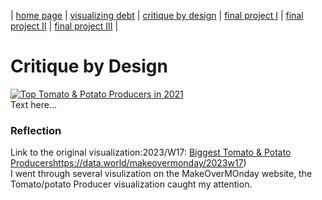 | [home page](https://lihongzhang2023.github.io/portfolio/) | [visualizing debt](visualizing-government-debt) | [critique by design](critique-by-design) | [final project I](final-project-part-one) | [final project II](final-project-part-two) | [final project III](final-project-part-three) |

# Critique by Design
<div class='tableauPlaceholder' id='viz1699835584215' style='position: relative'><noscript><a href='#'><img alt='Top  Tomato &amp; Potato  Producers in 2021 ' src='https:&#47;&#47;public.tableau.com&#47;static&#47;images&#47;To&#47;TopTomatoPotatoProducersin2021&#47;TopProducer&#47;1_rss.png' style='border: none' /></a></noscript><object class='tableauViz'  style='display:none;'><param name='host_url' value='https%3A%2F%2Fpublic.tableau.com%2F' /> <param name='embed_code_version' value='3' /> <param name='site_root' value='' /><param name='name' value='TopTomatoPotatoProducersin2021&#47;TopProducer' /><param name='tabs' value='no' /><param name='toolbar' value='yes' /><param name='static_image' value='https:&#47;&#47;public.tableau.com&#47;static&#47;images&#47;To&#47;TopTomatoPotatoProducersin2021&#47;TopProducer&#47;1.png' /> <param name='animate_transition' value='yes' /><param name='display_static_image' value='yes' /><param name='display_spinner' value='yes' /><param name='display_overlay' value='yes' /><param name='display_count' value='yes' /><param name='language' value='en-US' /><param name='filter' value='publish=yes' /></object></div>                
<script type='text/javascript'>                    
  var divElement = document.getElementById('viz1699835584215');                    
  var vizElement = divElement.getElementsByTagName('object')[0];                    
  vizElement.style.width='100%';vizElement.style.height=(divElement.offsetWidth*0.75)+'px';                    
  var scriptElement = document.createElement('script');                    
  scriptElement.src = 'https://public.tableau.com/javascripts/api/viz_v1.js';                    
  vizElement.parentNode.insertBefore(scriptElement, vizElement);                
</script>Text here...    

### Reflection    
Link to the original visualization:2023/W17: [Biggest Tomato & Potato Producers](https://data.world/makeovermonday/2023w17)https://data.world/makeovermonday/2023w17)    
I went through several visulization on the MakeOverMOnday website, the Tomato/potato Producer visualization caught my attention.
